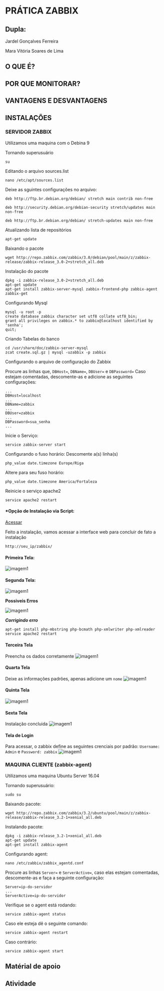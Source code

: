 # PRÁTICA ZABBIX

## Dupla:
Jardel Gonçalves Ferreira

Mara Vitória Soares de Lima

## O QUE É?

## POR QUE MONITORAR?

## VANTAGENS E DESVANTAGENS

## INSTALAÇÕES

### SERVIDOR ZABBIX
Utilizamos uma maquina com o Debina 9

Tornando superusuário
```
su
```
Editando o arquivo sources.list
```
nano /etc/apt/sources.list
```
Deixe as sguintes configurações no arquivo:
```
deb http://ftp.br.debian.org/debian/ stretch main contrib non-free

deb http://security.debian.org/debian-security stretch/updates main non-free

deb http://ftp.br.debian.org/debian/ stretch-updates main non-free
```
Atualizando lista de repositórios
```
apt-get update
```
Baixando o pacote
```
wget http://repo.zabbix.com/zabbix/3.0/debian/pool/main/z/zabbix-release/zabbix-release_3.0-2+stretch_all.deb
```
Instalação do pacote
```
dpkg -i zabbix-release_3.0-2+stretch_all.deb
apt-get update
apt-get install zabbix-server-mysql zabbix-frontend-php zabbix-agent zabbix-get

```
Configurando Mysql
```
mysql -u root -p
create database zabbix character set utf8 collate utf8_bin;
grant all privileges on zabbix.* to zabbix@localhost identified by 'senha';
quit;
```
Criando Tabelas do banco
```
cd /usr/share/doc/zabbix-server-mysql
zcat create.sql.gz | mysql -uzabbix -p zabbix
```
Configurando o arquivo de configuração do Zabbix

Procure as linhas que, `DBHost=`, `DBName=`, `DBUser=` e `DBPassword=`
Caso estejam comentadas, descomente-as e adicione as seguintes configurações:
```
...
DBHost=localhost
...
DBName=zabbix
...
DBUser=zabbix
...
DBPassword=sua_senha
...
```
Inicie o Serviço:
```
service zabbix-server start
```

Configurando o fuso horário:
Descomente a(s) linha(s)
```
php_value date.timezone Europe/Riga
```
Altere para seu fuso horário:
```
php_value date.timezone America/Fortaleza
```
Reinicie o serviço apache2
```
service apache2 restart
```
#### *Opção de Instalação via Script:
[Acessar](https://github.com/JardelGoncalves/script-install-zabbix-debian)

Feito a instalação, vamos acessar a interface web para concluir de fato a instalação
```
http://seu_ip/zabbix/
```
#### Primeira Tela:

![imagem1](imagens/09.png)

#### Segunda Tela:

![imagem1](imagens/11.png)

**Possiveis Erros**

![imagem1](imagens/10.png)

***Corrigindo erro***
```
apt-get install php-mbstring php-bcmath php-xmlwriter php-xmlreader
service apache2 restart
```
#### Terceira Tela
Preencha os dados corretamente
![imagem1](imagens/12.png)

#### Quarta Tela
Deixe as informações padrões, apenas adicione um `nome`
![imagem1](imagens/13.png)

#### Quinta Tela

![imagem1](imagens/14.png)

#### Sexta Tela
Instalação concluida
![imagem1](imagens/15.png)

#### Tela de Login
Para acessar, o zabbix define as seguintes crenciais por padrão:
`Username: Admin` e `Password: zabbix`
![imagem1](imagens/16.png)




### MAQUINA CLIENTE (zabbix-agent)
Utilizamos uma maquina Ubuntu Server 16.04

Tornando superusuário:
```
sudo su
```

Baixando pacote:
```
wget http://repo.zabbix.com/zabbix/3.2/ubuntu/pool/main/z/zabbix-release/zabbix-release_3.2-1+xenial_all.deb
```
Instalando pacote:
```
dpkg -i zabbix-release_3.2-1+xenial_all.deb
apt-get update
apt-get install zabbix-agent
```

Configurando agent:
```
nano /etc/zabbix/zabbix_agentd.conf
```
Procure as linhas `Server=` e `ServerActive=`, caso elas estejam comentadas, descomente-as e faça a seguinte configuração:
```
Server=ip-do-servidor
...
ServerActive=ip-do-servidor
```

Verifique se o agent está rodando:
```
service zabbix-agent status
```
Caso ele esteja dê o seguinte comando:
```
service zabbix-agent restart
```
Caso contrário:
```
service zabbix-agent start
```
## Matérial de apoio

## Atividade
